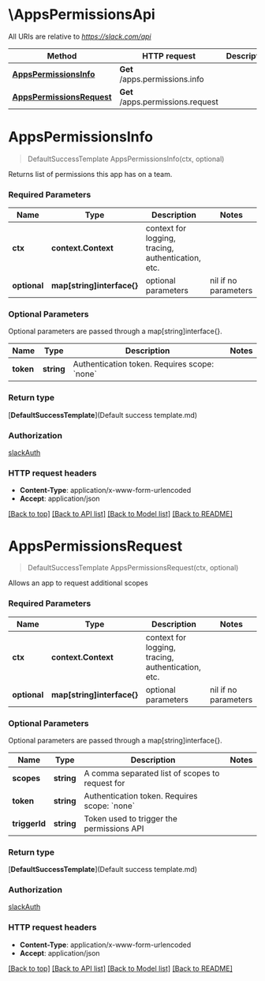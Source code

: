 # \AppsPermissionsApi

All URIs are relative to *https://slack.com/api*

Method | HTTP request | Description
------------- | ------------- | -------------
[**AppsPermissionsInfo**](AppsPermissionsApi.md#AppsPermissionsInfo) | **Get** /apps.permissions.info | 
[**AppsPermissionsRequest**](AppsPermissionsApi.md#AppsPermissionsRequest) | **Get** /apps.permissions.request | 


# **AppsPermissionsInfo**
> DefaultSuccessTemplate AppsPermissionsInfo(ctx, optional)


Returns list of permissions this app has on a team.

### Required Parameters

Name | Type | Description  | Notes
------------- | ------------- | ------------- | -------------
 **ctx** | **context.Context** | context for logging, tracing, authentication, etc.
 **optional** | **map[string]interface{}** | optional parameters | nil if no parameters

### Optional Parameters
Optional parameters are passed through a map[string]interface{}.

Name | Type | Description  | Notes
------------- | ------------- | ------------- | -------------
 **token** | **string**| Authentication token. Requires scope: &#x60;none&#x60; | 

### Return type

[**DefaultSuccessTemplate**](Default success template.md)

### Authorization

[slackAuth](../README.md#slackAuth)

### HTTP request headers

 - **Content-Type**: application/x-www-form-urlencoded
 - **Accept**: application/json

[[Back to top]](#) [[Back to API list]](../README.md#documentation-for-api-endpoints) [[Back to Model list]](../README.md#documentation-for-models) [[Back to README]](../README.md)

# **AppsPermissionsRequest**
> DefaultSuccessTemplate AppsPermissionsRequest(ctx, optional)


Allows an app to request additional scopes

### Required Parameters

Name | Type | Description  | Notes
------------- | ------------- | ------------- | -------------
 **ctx** | **context.Context** | context for logging, tracing, authentication, etc.
 **optional** | **map[string]interface{}** | optional parameters | nil if no parameters

### Optional Parameters
Optional parameters are passed through a map[string]interface{}.

Name | Type | Description  | Notes
------------- | ------------- | ------------- | -------------
 **scopes** | **string**| A comma separated list of scopes to request for | 
 **token** | **string**| Authentication token. Requires scope: &#x60;none&#x60; | 
 **triggerId** | **string**| Token used to trigger the permissions API | 

### Return type

[**DefaultSuccessTemplate**](Default success template.md)

### Authorization

[slackAuth](../README.md#slackAuth)

### HTTP request headers

 - **Content-Type**: application/x-www-form-urlencoded
 - **Accept**: application/json

[[Back to top]](#) [[Back to API list]](../README.md#documentation-for-api-endpoints) [[Back to Model list]](../README.md#documentation-for-models) [[Back to README]](../README.md)

